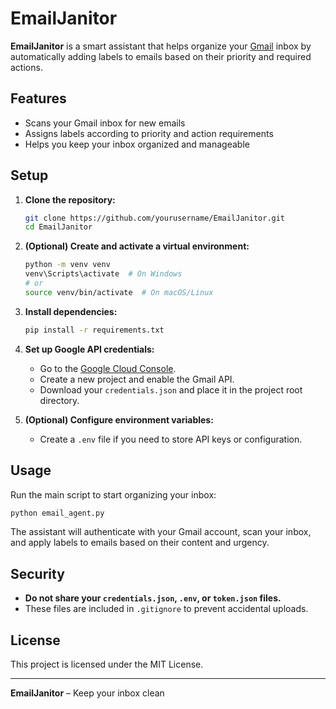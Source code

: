 # EmailJanitor

**EmailJanitor** is a smart assistant that helps organize your [Gmail](https://mail.google.com/) inbox by automatically adding labels to emails based on their priority and required actions.

## Features

- Scans your Gmail inbox for new emails
- Assigns labels according to priority and action requirements
- Helps you keep your inbox organized and manageable

## Setup

1. **Clone the repository:**
   ```bash
   git clone https://github.com/yourusername/EmailJanitor.git
   cd EmailJanitor
   ```

2. **(Optional) Create and activate a virtual environment:**
   ```bash
   python -m venv venv
   venv\Scripts\activate  # On Windows
   # or
   source venv/bin/activate  # On macOS/Linux
   ```

3. **Install dependencies:**
   ```bash
   pip install -r requirements.txt
   ```

4. **Set up Google API credentials:**
   - Go to the [Google Cloud Console](https://console.cloud.google.com/).
   - Create a new project and enable the Gmail API.
   - Download your `credentials.json` and place it in the project root directory.

5. **(Optional) Configure environment variables:**
   - Create a `.env` file if you need to store API keys or configuration.

## Usage

Run the main script to start organizing your inbox:

```bash
python email_agent.py
```

The assistant will authenticate with your Gmail account, scan your inbox, and apply labels to emails based on their content and urgency.

## Security

- **Do not share your `credentials.json`, `.env`, or `token.json` files.**
- These files are included in `.gitignore` to prevent accidental uploads.

## License

This project is licensed under the MIT License.

---

**EmailJanitor** – Keep your inbox clean